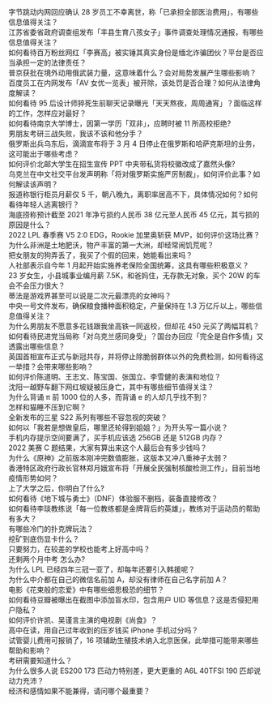 字节跳动内网回应确认 28 岁员工不幸离世，称「已承担全部医治费用」，有哪些信息值得关注？  
江苏省委省政府调查组发布「丰县生育八孩女子」事件调查处理情况通报，有哪些信息值得关注？  
如何看待百万粉丝网红「李赛高」被实锤其真实身份是缅北诈骗团伙？平台是否应当承担一定的法律责任？  
普京获批在境外动用俄武装力量，这意味着什么？会对局势发展产生哪些影响？  
百度员工在内网发布「AV 女优一览表」被开除，该处罚是否合理？如何从法律角度解读？  
如何看待 95 后设计师猝死生前聊天记录曝光「天天熬夜，周周通宵」？面临这样的工作，怎样应对最好？  
如何看待南京大学博士，因第一学历「双非」，应聘时被 11 所高校拒绝?  
男朋友考研三战失败，我该不该和他分手？  
俄罗斯出兵乌东后，滴滴宣布将于 3 月 4 日停止在俄罗斯和哈萨克斯坦的业务，这可能出于哪些考虑？  
如何评价北邮大学生在招生宣传 PPT 中夹带私货将校徽改成了嘉然头像?  
乌克兰在中文社交平台发声明称「将对俄罗斯实施严厉制裁」，如何评价此事？如何解读该声明？  
报道称银行柜员月薪仅 5 千，朝八晚九，离职率居高不下，具体情况如何？如何看待年轻人逃离银行？  
海底捞称预计截至 2021 年净亏损约人民币 38 亿元至人民币 45 亿元，其亏损的原因是什么？  
2022 LPL 春季赛 V5 2:0 EDG，Rookie 加里奥斩获 MVP，如何评价这场比赛？  
为什么非洲是土地肥沃，物产丰富的第一大洲，却经常闹饥荒呢？  
把女朋友的狗弄丢了，我买了个假的回来，她能看出来吗？  
人社部表示自今年 1 月起开始实施养老保险全国统筹，这具有哪些积极意义？  
23 岁女生，小县城事业编月薪 7.5K，和爸妈住，无存款无对象，买个 20W 的车会不会压力很大？  
蒂法是游戏界甚至可以说是二次元最漂亮的女神吗？  
中央一号文件发布，确保粮食播种面积稳定，产量保持在 1.3 万亿斤以上，哪些信息值得关注？  
为什么男朋友不愿意多花钱跟我坐高铁一同返校，但却花 450 元买了两幅耳机？  
如何看待民进党当局称「对乌克兰感同身受」？国台办回应「完全是自作多情」又透露出哪些信息？  
英国首相宣布正式与新冠共存，并将停止除脆弱群体以外的免费检测，如何看待这一举措？会带来哪些影响？  
如何评价陈道明、王志文、陈宝国、张国立、李雪健的表演和地位？  
沈阳一越野车翻下网红坡疑被压身亡，其中有哪些细节值得关注？  
为什么背诵 π 前 1000 位的人多，而背诵 e 的人却几乎找不到？  
怎样和猫睡不压到它啊？  
全新发布的三星 S22 系列有哪些不容忽视的突破？  
如何以「我若是想做皇后，哪里还轮得到姐姐？」为开头写一篇小说？  
手机内存提示空间要满了，买手机应该选 256GB 还是 512GB 内存？  
2022 美赛 C 题结果，大家有算出来这个人最后会有多少钱吗？  
为什么《原神》之前版本刚冲完数值膨胀，这版本又冲八重神子太弱？  
香港特区政府行政长官林郑月娥宣布将「开展全民强制核酸检测工作」，目前当地疫情形势如何？  
上了大学之后，你明白了什么?  
如何看待《地下城与勇士》（DNF）体验服不删档，装备直接修改？  
如何看待李琰教练说「每一位教练都是金牌背后的英雄」，教练对于运动员的帮助有多大？  
有哪些冷门的扑克牌玩法？  
挖矿到底伤显卡什么？  
只要努力，在较差的学校也能考上好高中吗？  
还剩两个月中考 怎么办?  
为什么 LPL 已经四年三冠一亚了，却每年还要引入韩援呢？  
为什么中介都在自己的微信名前加 A，却没有律师在自己名字前加 A？  
电影《花束般的恋爱》中有哪些细思极恐的细节？  
如何看待豆瓣被曝出在截图中添加盲水印，包含用户 UID 等信息？这是否侵犯用户隐私？  
如何评价许凯、吴谨言主演的电视剧《尚食》？  
高中在读，用自己过年收到的压岁钱买 iPhone 手机过分吗？  
试管婴儿费用可报销了，16 项辅助生殖技术纳入北京医保，此举措可能带来哪些帮助和影响？  
考研需要知道什么？  
为什么很多人说 ES200 173 匹动力特别差，更大更重的 A6L 40TFSI 190 匹却说动力充沛？  
经济和感情如果不能兼得，请问哪个最重要？  
